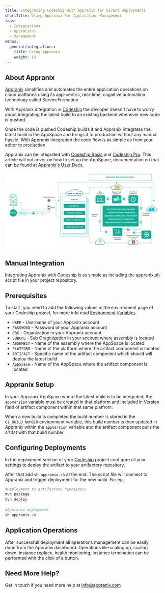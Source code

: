 ```yaml
---
title: Integrating Codeship With Appranix for Direct Deployments
shortTitle: Using Appranix For Application Management
tags:
  - integrations
  - operations
  - management
menus:
  general/integrations:
    title: Using Appranix
    weight: 16
---
```


## About Appranix

[Appranix](http://www.appranix.com/) simplifies and automates the entire application operations on cloud platforms using its app-centric, real-time, cognitive automation technology called ServiceFormation.

With Appranix integration in [Codeship](https://codeship.com/) the devloper doesn't have to worry about integrating the latest build to an existing backend whenever new code is pushed.

Once the code is pushed Codeship builds it and Appranix integrates the latest build in the AppSpace and brings it to production without any manual hassle. With Appranix integration the code flow is as simple as from your editor to production.

Appranix can be integrated with [Codeship Basic](https://codeship.com/features/basic) and [Codeship Pro](https://codeship.com/features/pro). This article will not cover on how to set up the AppSpace, documentation on that can be found at [Appranix's User Docs](https://app.appranix.net/docs/).

![Appranix Operations](https://github.com/RushinthJohn/documentation/blob/appranix/images/integrations/appranix-ops.jpg)

## Manual Integration

Integrating Appranix with Codeship is as simple as including the  [appranix.sh](https://github.com/RushinthJohn/documentation/blob/appranix/_data/appranix.sh) script file in your project repository.

## Prerequisites

To start, you need to add the following values in the environment page of your Codeship project, for more info read [Environment Variables](https://documentation.codeship.com/basic/builds-and-configuration/set-environment-variables/)

- `USER` - Username of your Appranix account
- `PASSWORD` - Password of your Appranix account
- `ORG` - Organization in your Appranix account
- `SUBORG` - Sub Oraginization in your account where assembly is located
- `ASSEMBLY` - Name of the assembly where the AppSpace is located
- `PLATFORM` - Name of the platform where the artifact component is located
- `ARTIFACT` - Specific name of the artifact component which should will deploy the latest build
- `AppSpace` - Name of the AppSpace where the artifact component is located

## Appranix Setup
In your Appranix AppSpace where the latest build is to be integrated, the `appVersion` variable must be created in that platform and included in Version field of artifact component within that same platfrom.

When a new build is completed the build number is stored in the `CI_BUILD_NUMBER` environment variable, this build number is then updated in Appranix within the `appVersion` variable and the artifact component pulls the artifat with that build number.

## Configuring Deployments

In the deployment section of your [Codeship](https://codeship.com/) project configure all your settings to deploy the artifact to your artifactory repository.

After that add `sh appranix.sh` at the end. The script file will connect to Appranix and trigger deployment for the new build. For eg,
```bash
#Deployment to artifactory repository
mvn package
mvn deploy

#Appranix deployment
sh appranix.sh
```

## Application Operations

After successfull deployment all operations management can be easily done from the Appranix dashboard. Operations like scaling up, scaling down, instance replace, health monitoring, instance termination can be performed with the click of a button.

## Need More Help?
Get in touch if you need more help at <a href="mailto:info@appranix.com?Subject=Reg-Codeship%20Integration" target="blank">info@appranix.com</a>
